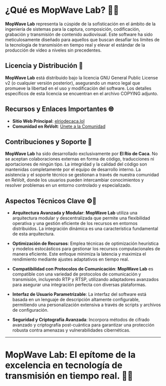 # ¿Qué es MopWave Lab? 🎥🚀

**MopWave Lab** representa la cúspide de la sofisticación en el ámbito de la ingeniería de sistemas para la captura, composición, codificación, grabación y transmisión de contenido audiovisual. Este software ha sido meticulosamente diseñado para aquellos que buscan desafiar los límites de la tecnología de transmisión en tiempo real y elevar el estándar de la producción de video a niveles sin precedentes.

## Licencia y Distribución 📜

**MopWave Lab** está distribuido bajo la licencia GNU General Public License v2 (o cualquier versión posterior), asegurando un marco legal que promueve la libertad en el uso y modificación del software. Los detalles específicos de esta licencia se encuentran en el archivo COPYING adjunto.

## Recursos y Enlaces Importantes 🌐

- **Sitio Web Principal**: [elriodecaca.lol](https://elriodecaca.lol)
- **Comunidad en ReVolt**: [Únete a la Comunidad](https://rvlt.gg/Q1bfD0nw)

## Contribuciones y Soporte 🔧

**MopWave Lab** ha sido desarrollado exclusivamente por **El Río de Caca**. No se aceptan colaboraciones externas en forma de código, traducciones ni aportaciones de ningún tipo. La integridad y la calidad del código son mantenidas completamente por el equipo de desarrollo interno. La asistencia y el soporte técnico se gestionan a través de nuestra comunidad en ReVolt, donde los usuarios pueden intercambiar conocimientos y resolver problemas en un entorno controlado y especializado.

## Aspectos Técnicos Clave ⚙️🔬

- **Arquitectura Avanzada y Modular**: **MopWave Lab** utiliza una arquitectura modular y descentralizada que permite una flexibilidad operativa y una gestión eficiente de los recursos en entornos distribuidos. La integración dinámica es una característica fundamental de esta arquitectura.

- **Optimización de Recursos**: Emplea técnicas de optimización heurística y modelos estocásticos para gestionar los recursos computacionales de manera eficiente. Este enfoque minimiza la latencia y maximiza el rendimiento mediante ajustes adaptativos en tiempo real.

- **Compatibilidad con Protocolos de Comunicación**: **MopWave Lab** es compatible con una variedad de protocolos de comunicación y transmisión, incluyendo RTP y RTSP, utilizando adaptadores avanzados para asegurar una integración perfecta con diversas plataformas.

- **Interfaz de Usuario Parametrizable**: La interfaz del software está basada en un lenguaje de descripción altamente configurable, permitiendo una personalización extensiva a través de scripts y archivos de configuración.

- **Seguridad y Criptografía Avanzada**: Incorpora métodos de cifrado avanzado y criptografía post-cuántica para garantizar una protección robusta contra amenazas y vulnerabilidades cibernéticas.

---

# **MopWave Lab**: **El epítome de la excelencia en tecnología de transmisión en tiempo real.** 🌟🌐
